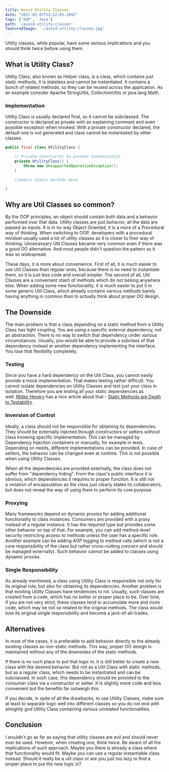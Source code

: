 ```yaml
---
title: Avoid Utility Classes
date: "2017-03-07T22:12:03.284Z"
tags: ['OOP', 'Java']
path: '/avoid-utility-classes'
featuredImage: './avoid-utility-classes.jpg'
---
```

Utility classes, while popular, have some serious implications and you should think twice before using them.
<!--more-->

What is Utility Class?
----------------------

Utility Class, also known as Helper class, is a class, which contains just static methods, it is stateless and cannot be instantiated. It contains a bunch of related methods, so they can be reused across the application. As an example consider Apache StringUtils, CollectionUtils or java.lang.Math.

### Implementation

Utility Class is usually declared final, so it cannot be subclassed. The constructor is declared as private with an explaining comment and even possible exception when invoked. With a private constructor declared, the default one is not generated and class cannot be instantiated by other classes.

```java
public final class UtilityClass {

    // Private constructor to prevent instantiation
    private UtilityClass() {
        throw new UnsupportedOperationException();
    }

    //public static methods here

}
```

Why are Util Classes so common?
-------------------------------

By the OOP principles, an object should contain both data and a behavior performed over that data. Utility classes are just behavior, all the data are passed as inputs. It is in no way Object Oriented, it is a more of a Procedural way of thinking. When switching to OOP, developers with a procedural mindset usually used a lot of utility classes as it is closer to their way of thinking. Unnecessary Util Classes became very common even if there was a good OO alternative. And most people didn't question the pattern as it was so widespread.

These days, it is more about convenience. First of all, it is much easier to use Util Classes than regular ones, because there is no need to instantiate them, so it is just less code and overall simpler. The second of all, Util Classes are a convenient stash of methods which do not belong anywhere else. When adding some new functionality, it is much easier to put it in some generic Util Class, which already contains various methods barely having anything in common than to actually think about proper OO design.

The Downside
------------

The main problem is that a class depending on a static method from a Utility Class has tight coupling. You are using a specific external dependency, not an abstraction. There is no way to switch that dependency under various circumstances. Usually, you would be able to provide a subclass of that dependency instead or another dependency implementing the interface. You lose that flexibility completely.

### Testing

Since you have a hard dependency on the Util Class, you cannot easily provide a mock implementation. That makes testing rather difficult. You cannot isolate dependencies on Utility Classes and test just your class in isolation. Therefore you are testing all your static dependencies as well. [Miško Hevery](http://misko.hevery.com/about/) has a nice article about that - [Static Methods are Death to Testability](http://misko.hevery.com/2008/12/15/static-methods-are-death-to-testability/).

### Inversion of Control

Ideally, a class should not be responsible for obtaining its dependencies. They should be externally injected through constructors or setters without class knowing specific implementation. This can be managed by Dependency Injection containers or manually, for example in tests. Depending on needs, different implementations can be provided. In case of setters, the behavior can be changed even at runtime. This is not possible when using Utility Classes.

When all the dependencies are provided externally, the class does not suffer from \"dependency hiding\". From the class\'s public interface it is obvious, which dependencies it requires to proper function. It is still not a violation of encapsulation as the class just clearly states its collaborators, but does not reveal the way of using them to perform its core purpose.

### Proxying

Many frameworks depend on dynamic proxies for adding additional functionality to class instances. Consumers are provided with a proxy instead of a regular instance. It has the required type but provides some other behavior on top of that. For example, you can add method-level security restricting access to methods unless the user has a specific role. Another example can be adding AOP logging to method calls (which is not a core responsibility of the class but rather cross-cutting concern and should be managed externally). Such behavior cannot be added to classes using dynamic proxies.

### Single Responsibility

As already mentioned, a class using Utility Class is responsible not only for its original role, but also for obtaining its dependencies. Another problem is that existing Utility Classes have tendencies to rot. Usually, such classes are created from a code, which has no better or proper place to be. Over time, if you are not very strict, these classes tend to accumulate more and more code, which may be not so related to the original methods. The class would lose its original single responsibility and become a jack-of-all-trades.

Alternatives
------------

In most of the cases, it is preferable to add behavior directly to the already existing classes as non-static methods. This way, proper OO design is maintained without any of the downsides of the static methods.

If there is no such place to put that logic in, it is still better to create a new class with the desired behavior. But not as a Util Class with static methods, but as a regular class, which needs to be instantiated and can be subclassed. In such case, this dependency should be provided to the consumer class via a constructor or setter. It is slightly more code and less convenient but the benefits far outweigh this.

If you decide, in spite of all the drawbacks, to use Utility Classes, make sure at least to separate logic well into different classes so you do not end with almighty god Utility Class containing various unrelated functionalities.

Conclusion
----------

I wouldn't go as far as saying that utility classes are evil and should never ever be used. However, when creating one, think twice. Be aware of all the implications of such approach. Maybe you there is already a class where that functionality would fit. Maybe you can use a regular instantiable class instead. Should it really be a util class or are you just too lazy to find a proper place to put the new logic in?
